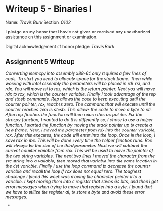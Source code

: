 Writeup 5 - Binaries I
======

Name: *Travis Burk*
Section: *0102*

I pledge on my honor that I havie not given or received any unauthorized assistance on this assignment or examination.

Digital acknowledgement of honor pledge: *Travis Burk*

## Assignment 5 Writeup

*Converting memcpy into assembly x88-64 only requires a few lines of code. To start you need to allocate space for the stack frame. Then while working with intel assembly the parameters will be placed in rdi, rsi, and rdx. You will move rsi to rax, which is the return pointer. Next you will move rdx to rcx, which is the counter variable. Finally I took advantage of the rep and stosb commands. Rep allows the code to keep executing until the counter pointer, rcx, reaches zero. The command that will execute until the counter reaches zero is stosb. This allows the code to move a byte to rdi. After rep finishes the function will then return the rax pointer. For the strncpy function, I wanted to do this differently so, I chose to use a helper function. I started the function by moving the stack pointer up to create a new frame. Next, i moved the parameter from rdx into the counter variable, rcx. After this executes, the code will enter into the loop. Once in the loop, I save rdx in rbx. This will be done every time the helper function runs. Rbx will always be the size of the third parameter. Next we will subtract the current counter variable from rbx. This will be used to move the pointer of the two string variables. The next two lines I moved the character from the src string into a variable, then moved that variable into the same location in the dst variable. Finally i use the loop command to decrease the counter variable and recall the loop if rcx does not equal zero. The toughest challenge i faced this week was moving the character pointer into a variable. I kept moving them into a register that saves 64 bits, and then i get error messages when trying to move that register into a byte. I found that we have to utilize the register al, to store a byte and avoid these error messages.*

























     *

